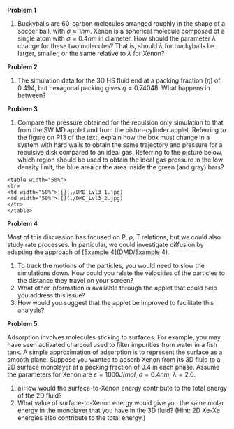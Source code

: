 

**Problem 1**

1. Buckyballs are 60-carbon molecules arranged roughly in the shape of a soccer ball, with $\sigma \approx 1nm$.  Xenon is a spherical molecule composed of a single atom with $\sigma \approx 0.4nm$ in diameter.  How should the parameter $\lambda$ change for these two molecules?  That is, should $\lambda$ for buckyballs be larger, smaller, or the same relative to $\lambda$ for Xenon?

**Problem 2**

1. The simulation data for the 3D HS fluid end at a packing fraction $(\eta )$ of 0.494, but hexagonal packing gives $\eta = 0.74048$.  What happens in between?

**Problem 3**

1. Compare the pressure obtained for the repulsion only simulation to that from the SW MD applet and from the piston-cylinder applet.  Referring to the figure on P13 of the text, explain how the box must change in a system with hard walls to obtain the same trajectory and pressure for a repulsive disk compared to an ideal gas.  Referring to the picture below, which region should be used to obtain the ideal gas pressure in the low density limit, the blue area or the area inside the green (and gray) bars?

```
<table width="50%">
<tr>
<td width="50%">![](./DMD_Lvl3_1.jpg)
<td width="50%">![](./DMD_Lvl3_2.jpg)
</tr>
</table>
```

**Problem 4**

Most of this discussion has focused on P, $\rho$, T relations, but we could also study rate processes.  In particular, we could investigate diffusion by adapting the approach of [Example 4](DMD/Example 4).

1. To track the motions of the particles, you would need to slow the simulations down.  How could you relate the velocities of the particles to the distance they travel on your screen?  
1. What other information is available through the applet that could help you address this issue?
1. How would you suggest that the applet be improved to facilitate this analysis?

**Problem 5**

Adsorption involves molecules sticking to surfaces.  For example, you may have seen activated charcoal used to filter impurities from water in a fish tank.  A simple approximation of adsorption is to represent the surface as a smooth plane.  Suppose you wanted to adsorb Xenon from its 3D fluid to a 2D surface monolayer at a packing fraction of 0.4 in each phase.  Assume the parameters for Xenon are $\varepsilon = 1000J/mol$, $\sigma = 0.4nm$, $\lambda = 2.0$.

1. a)How would the surface-to-Xenon energy contribute to the total energy of the 2D fluid? 
1. What value of surface-to-Xenon energy would give you the same molar energy in the monolayer that you have in the 3D fluid?  (Hint: 2D Xe-Xe energies also contribute to the total energy.)